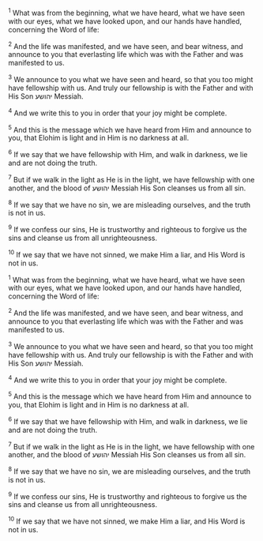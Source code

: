 <sup>1</sup> What was from the beginning, what we have heard, what we have seen with our eyes, what we have looked upon, and our hands have handled, concerning the Word of life:

<sup>2</sup> And the life was manifested, and we have seen, and bear witness, and announce to you that everlasting life which was with the Father and was manifested to us.

<sup>3</sup> We announce to you what we have seen and heard, so that you too might have fellowship with us. And truly our fellowship is with the Father and with His Son יהושע Messiah.

<sup>4</sup> And we write this to you in order that your joy might be complete.

<sup>5</sup> And this is the message which we have heard from Him and announce to you, that Elohim is light and in Him is no darkness at all.

<sup>6</sup> If we say that we have fellowship with Him, and walk in darkness, we lie and are not doing the truth.

<sup>7</sup> But if we walk in the light as He is in the light, we have fellowship with one another, and the blood of יהושע Messiah His Son cleanses us from all sin.

<sup>8</sup> If we say that we have no sin, we are misleading ourselves, and the truth is not in us.

<sup>9</sup> If we confess our sins, He is trustworthy and righteous to forgive us the sins and cleanse us from all unrighteousness.

<sup>10</sup> If we say that we have not sinned, we make Him a liar, and His Word is not in us.

<sup>1</sup> What was from the beginning, what we have heard, what we have seen with our eyes, what we have looked upon, and our hands have handled, concerning the Word of life:

<sup>2</sup> And the life was manifested, and we have seen, and bear witness, and announce to you that everlasting life which was with the Father and was manifested to us.

<sup>3</sup> We announce to you what we have seen and heard, so that you too might have fellowship with us. And truly our fellowship is with the Father and with His Son יהושע Messiah.

<sup>4</sup> And we write this to you in order that your joy might be complete.

<sup>5</sup> And this is the message which we have heard from Him and announce to you, that Elohim is light and in Him is no darkness at all.

<sup>6</sup> If we say that we have fellowship with Him, and walk in darkness, we lie and are not doing the truth.

<sup>7</sup> But if we walk in the light as He is in the light, we have fellowship with one another, and the blood of יהושע Messiah His Son cleanses us from all sin.

<sup>8</sup> If we say that we have no sin, we are misleading ourselves, and the truth is not in us.

<sup>9</sup> If we confess our sins, He is trustworthy and righteous to forgive us the sins and cleanse us from all unrighteousness.

<sup>10</sup> If we say that we have not sinned, we make Him a liar, and His Word is not in us.

